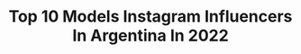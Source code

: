 ---
title: Top 10 Models Instagram Influencers In Argentina In 2022
description: >-
  Find top models Instagram influencers in Argentina in 2022. Most popular hashtags: #shooting #styleinspo #positiveenergy.
platform: Instagram
hits: 406
text_top: Identify the top-rated Instagram accounts on inBeat.
text_bottom: Our database has 406 Instagram influencers like this in Argentina for you to work with.
profiles:
  - username: "larabocci"
    fullname: >-
      Lara Bocci
    bio: >-
      🇦🇷Model
    location: "Argentina"
    followers: 74297
    engagement: 755
    commentsToLikes: 0.008082
    id: ck14lninrvjy90i1957pktxqj
    verified: false
    hashtags: ""
  - username: "pia.bertalmio"
    fullname: >-
      PIPA
    bio: >-
      Advertising and catwalk model💋 Community manager🇺🇾 Por publicidad al md📥 Miss15 Uruguay 2018’2019👑
    location: "Argentina"
    followers: 14933
    engagement: 1537
    commentsToLikes: 0.160590
    id: ck602qdr7ilde0i14bojn1vjt
    verified: false
    hashtags: "#teamgalaxy, #galaxya, #withgalaxy"
  - username: "acronica"
    fullname: >-
      Rocío
    bio: >-
      Freelance model and your local fujoshi.✨ Buenos Aires, Argentina.🐣 @ameagari.clothing Icon by @i_amyuri22
    location: "Argentina"
    followers: 17284
    engagement: 974
    commentsToLikes: 0.075713
    id: ck6tieweu0l3g0j71vo0978x0
    verified: false
    hashtags: ""
  - username: "nadulago"
    fullname: >-
      Nadia Kowalks
    bio: >-
      🇦🇷 xxprincxss model e influencer
    location: "Argentina"
    followers: 328212
    engagement: 1318
    commentsToLikes: 0.028576
    id: ck5pwnv9pnq1o0i113khdlpog
    verified: false
    hashtags: "#newerafashionedition"
  - username: "alegnzalez16"
    fullname: >-
      Đaiana Ąlejandra Gonząlez❤️
    bio: >-
      Formosa- Argentina🇦🇷 Teen Universe Argentina 2019 Miss Teen Model Argentina 2018 @phmanagement_ 🐾 💙
    location: "Argentina"
    followers: 6477
    engagement: 1376
    commentsToLikes: 0.053928
    id: ckapchkcx3u270i78i5ajui8y
    verified: false
    hashtags: ""
  - username: "abyylopezz"
    fullname: >-
      ABY
    bio: >-
      📸 Model ‼️Content creator 💎Embajadora de @ohbralette_lingerie 📩 aaabylopezz@gmail.com ✨Pensamientos positivos. 📍ARG.
    location: "Argentina"
    followers: 10676
    engagement: 1247
    commentsToLikes: 0.336641
    id: ck6udu9gzn65w0j71ixnsexnt
    verified: false
    hashtags: "#fashionista, #makeup, #styleinspiration, #girl"
  - username: "serena.bruenner"
    fullname: >-
      S e r e n a   B r u e n n e r
    bio: >-
      📍Argentina @phmanagement_ Owner @studio.mariana.morcillo Virreina Teen Model Internacional 19’
    location: "Argentina"
    followers: 7723
    engagement: 918
    commentsToLikes: 0.309350
    id: ck6tkvojx5hul0j714gkh9rf8
    verified: false
    hashtags: "#diadelamadre, #lookstyle, #positiveenergy, #lookswelove"
  - username: "agusnievass"
    fullname: >-
      αgυѕ ηιєναѕ
    bio: >-
      Model | Content creator | Community Manager Rosario 📍 - Buenos Aires
    location: "Argentina"
    followers: 15457
    engagement: 676
    commentsToLikes: 0.070079
    id: ck14lnuedvljv0i19xdb9ta4a
    verified: false
    hashtags: "#help, #horadevolver"
  - username: "srtaklaha"
    fullname: >-
      Señorita Klaha
    bio: >-
      🇦🇷 📸#Model 👗#Designer 🌱#PoisonIvy 💋#Makeup 🎨#Artist 🔮#Witch 🖤#Gothgirl ****LINKS**** 👇🏻
    location: "Argentina"
    followers: 25016
    engagement: 454
    commentsToLikes: 0.100642
    id: ck15pzevl0e270i19qn5e5iyv
    verified: false
    hashtags: ""
  - username: "cachorrosabroso"
    fullname: >-
      BAD CACHORRO
    bio: >-
      haciendo de tu vida peor que la mía </3 content creator, trash model & playstation player 🕸contacto x mail/dm🕷 my private shit @puppytasty 🤡✨✨
    location: "Argentina"
    followers: 46183
    engagement: 1558
    commentsToLikes: 0.026089
    id: ck5zqgegrujso0i145dj2ny8m
    verified: false
    hashtags: "#tbt, #throwback"
---